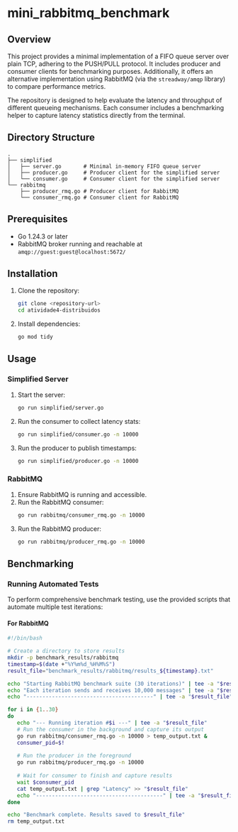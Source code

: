 # mini_rabbitmq_benchmark

## Overview
This project provides a minimal implementation of a FIFO queue server over plain TCP, adhering to the PUSH/PULL protocol. It includes producer and consumer clients for benchmarking purposes. Additionally, it offers an alternative implementation using RabbitMQ (via the `streadway/amqp` library) to compare performance metrics.

The repository is designed to help evaluate the latency and throughput of different queueing mechanisms. Each consumer includes a benchmarking helper to capture latency statistics directly from the terminal.

## Directory Structure
```
.
├── simplified
│   ├── server.go       # Minimal in-memory FIFO queue server
│   ├── producer.go     # Producer client for the simplified server
│   └── consumer.go     # Consumer client for the simplified server
└── rabbitmq
    ├── producer_rmq.go # Producer client for RabbitMQ
    └── consumer_rmq.go # Consumer client for RabbitMQ
```

## Prerequisites
- Go 1.24.3 or later
- RabbitMQ broker running and reachable at `amqp://guest:guest@localhost:5672/`

## Installation
1. Clone the repository:
   ```bash
   git clone <repository-url>
   cd atividade4-distribuidos
   ```
2. Install dependencies:
   ```bash
   go mod tidy
   ```

## Usage

### Simplified Server
1. Start the server:
   ```bash
   go run simplified/server.go
   ```
2. Run the consumer to collect latency stats:
   ```bash
   go run simplified/consumer.go -n 10000
   ```
3. Run the producer to publish timestamps:
   ```bash
   go run simplified/producer.go -n 10000
   ```

### RabbitMQ
1. Ensure RabbitMQ is running and accessible.
2. Run the RabbitMQ consumer:
   ```bash
   go run rabbitmq/consumer_rmq.go -n 10000
   ```
3. Run the RabbitMQ producer:
   ```bash
   go run rabbitmq/producer_rmq.go -n 10000
   ```

## Benchmarking

### Running Automated Tests

To perform comprehensive benchmark testing, use the provided scripts that automate multiple test iterations:

#### For RabbitMQ

```bash
#!/bin/bash

# Create a directory to store results
mkdir -p benchmark_results/rabbitmq
timestamp=$(date +"%Y%m%d_%H%M%S")
result_file="benchmark_results/rabbitmq/results_${timestamp}.txt"

echo "Starting RabbitMQ benchmark suite (30 iterations)" | tee -a "$result_file"
echo "Each iteration sends and receives 10,000 messages" | tee -a "$result_file"
echo "----------------------------------------" | tee -a "$result_file"

for i in {1..30}
do
   echo "--- Running iteration #$i ---" | tee -a "$result_file"
   # Run the consumer in the background and capture its output
   go run rabbitmq/consumer_rmq.go -n 10000 > temp_output.txt &
   consumer_pid=$!
   
   # Run the producer in the foreground
   go run rabbitmq/producer_rmq.go -n 10000
   
   # Wait for consumer to finish and capture results
   wait $consumer_pid
   cat temp_output.txt | grep "Latency" >> "$result_file"
   echo "----------------------------------------" | tee -a "$result_file"
done

echo "Benchmark complete. Results saved to $result_file"
rm temp_output.txt